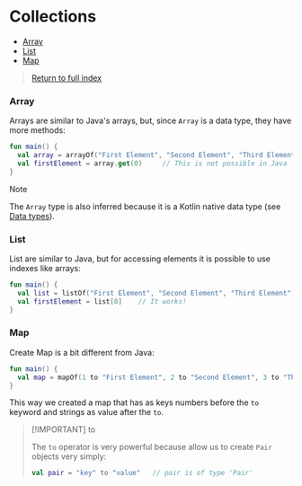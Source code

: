 # Collections <!-- omit from toc -->

- [Array](#array)
- [List](#list)
- [Map](#map)

> [Return to full index](README.md)

### Array

Arrays are similar to Java's arrays, but, since `Array` is a data type, they have more methods:

```kotlin
fun main() {
  val array = arrayOf("First Element", "Second Element", "Third Element")
  val firstElement = array.get(0)     // This is not possible in Java
}
```

> [!NOTE]
>
> The `Array` type is also inferred because it is a Kotlin native data type (see [Data types](#data-types)).

### List

List are similar to Java, but for accessing elements it is possible to use indexes like arrays:

```kotlin
fun main() {
  val list = listOf("First Element", "Second Element", "Third Element")
  val firstElement = list[0]    // It works!
}
```

### Map

Create Map is a bit different from Java:

```kotlin
fun main() {
  val map = mapOf(1 to "First Element", 2 to "Second Element", 3 to "Third Element")
}
```

This way we created a map that has as keys numbers before the `to` keyword and strings as value after the `to`.

> [!IMPORTANT] to
>
> The `to` operator is very powerful because allow us to create `Pair` objects very simply:
>
> ```kotlin
> val pair = "key" to "value"   // pair is of type 'Pair'
> ```